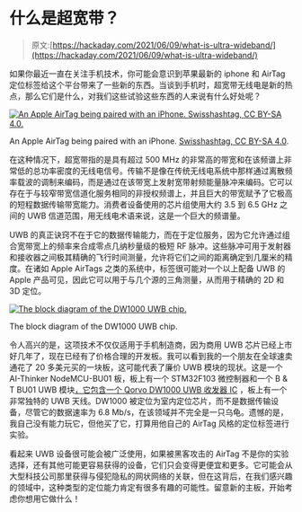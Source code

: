 # 什么是超宽带？

> 原文:[https://hackaday.com/2021/06/09/what-is-ultra-wideband/](https://hackaday.com/2021/06/09/what-is-ultra-wideband/)

如果你最近一直在关注手机技术，你可能会意识到苹果最新的 iphone 和 AirTag 定位标签给这个平台带来了一些新的东西。当谈到手机时，超宽带无线电是新的热点，那么它们是什么，对我们这些试验这些东西的人来说有什么好处呢？

[![An Apple AirTag being paired with an iPhone. Swisshashtag, CC BY-SA 4.0.](../Images/49ba636d63d35635853d51766d12b2a4.png)](https://hackaday.com/wp-content/uploads/2021/05/Apple_AirTags_einrichten.jpg)

An Apple AirTag being paired with an iPhone. [Swisshashtag, CC BY-SA 4.0](https://commons.wikimedia.org/wiki/File:Apple_AirTags_einrichten.jpg).

在这种情况下，超宽带指的是具有超过 500 MHz 的非常高的带宽和在该频谱上非常低的总功率密度的无线电信号。传输不是像在传统无线电系统中那样通过离散频率载波的调制来编码，而是通过在该带宽上发射宽带射频能量脉冲来编码。它可以存在于与较窄带宽信道化服务相同的非授权频谱上，并且巨大的带宽赋予了它极高的短程数据传输带宽能力。消费者设备使用的芯片组使用大约 3.5 到 6.5 GHz 之间的 UWB 信道范围，用无线电术语来说，这是一个巨大的频谱量。

UWB 的真正诀窍不在于它的数据传输能力，而在于定位服务，因为它允许通过组合宽带宽上的频率来合成零点几纳秒量级的极短 RF 脉冲。这些脉冲可用于发射器和接收器之间极其精确的飞行时间测量，允许将它们之间的距离确定到几厘米的精度。在诸如 Apple AirTags 之类的系统中，标签很可能对一个以上配备 UWB 的 Apple 产品可见，因此它可以用于与几个源的三角测量，从而用于精确的 2D 和 3D 定位。

[![The block diagram of the DW1000 UWB chip.](../Images/27312f800a4073ac0755fe93c4d83dc4.png)](https://hackaday.com/wp-content/uploads/2021/05/DW1000-block-diagram.jpg)

The block diagram of the DW1000 UWB chip.

令人高兴的是，这项技术不仅仅适用于手机制造商，因为商用 UWB 芯片已经上市好几年了，现在已经有了价格合理的开发板。我可以看到我的一个朋友在全球速卖通花了 20 多美元买的一块板，这可能代表了廉价 UWB 模块的现状。这是一个 AI-Thinker NodeMCU-BU01 板，板上有一个 STM32F103 微控制器和一个 B & T BU01 UWB 模块[，它包含一个 Qorvo DW1000 UWB 收发器 IC](https://www.qorvo.com/products/p/DW1000) ，板上有一个非常独特的 UWB 天线。DW1000 被定位为室内定位芯片，而不是数据传输设备，尽管它的数据速率为 6.8 Mb/s，在该领域并不完全是一只乌龟。遗憾的是，我自己没有能力玩它，但他买了它，打算用他自己的 AirTag 风格的定位标签进行实验。

看起来 UWB 设备很可能会被广泛使用，如果被黑客攻击的 AirTag 不是你的实验选择，还有其他可能更容易获得的设备，它们只会变得更便宜和更多。它可能会从大型科技公司那里获得与侵犯隐私的网状网络的关联，但在这背后，在我们感兴趣的领域中，这种类型的定位能力肯定有很多有趣的可能性。留意新的主板，开始考虑你想用它做什么！